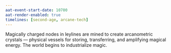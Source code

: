 ```yaml
---
aat-event-start-date: 10700
aat-render-enabled: true
timelines: [second-age, arcane-tech]
---
```



Magically charged nodes in leylines are mined to create arcanometric crystals — physical vessels for storing, transferring, and amplifying magical energy. The world begins to industrialize magic.
